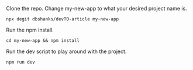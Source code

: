 Clone the repo. Change my-new-app to what your desired project name is.

```
npx degit dbshanks/devTO-article my-new-app
```

Run the npm install.

```
cd my-new-app && npm install
```

Run the dev script to play around with the project.

```
npm run dev
```
